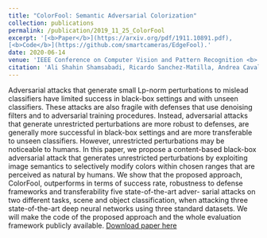 ```yaml
---
title: "ColorFool: Semantic Adversarial Colorization"
collection: publications
permalink: /publication/2019_11_25_ColorFool
excerpt: '[<b>Paper</b>](https://arxiv.org/pdf/1911.10891.pdf),
[<b>Code</b>](https://github.com/smartcameras/EdgeFool).'
date: 2020-06-14
venue: 'IEEE Conference on Computer Vision and Pattern Recognition <b> (CVPR)</b>'
citation: 'Ali Shahin Shamsabadi, Ricardo Sanchez-Matilla, Andrea Cavallaro. &quot;ColorFool: Semantic Adversarial Colorization.&quot; <i> IEEE Conference on Computer Vision and Pattern Recognition (CVPR), </i> May 14-19, 2020, Seattle, Washington, US.' 
---
```

Adversarial attacks that generate small Lp-norm perturbations to mislead classifiers have limited success in black-box settings and with unseen classifiers. These attacks are also fragile with defenses that use denoising filters and to adversarial training procedures. Instead, adversarial attacks that generate unrestricted perturbations are more robust to defenses, are generally more successful in black-box settings and are more transferable to unseen classifiers. However, unrestricted perturbations may be noticeable to humans. In this paper, we propose a content-based black-box adversarial attack that generates unrestricted perturbations by exploiting image semantics to selectively modify colors within chosen ranges that are perceived as natural by humans. We show that the proposed approach, ColorFool, outperforms in terms of success rate, robustness to defense frameworks and transferability five state-of-the-art adver- sarial attacks on two different tasks, scene and object classification, when attacking three state-of-the-art deep neural networks using three standard datasets. We will make the code of the proposed approach and the whole evaluation framework publicly available.
[Download paper here](https://arxiv.org/pdf/1911.10891.pdf)

